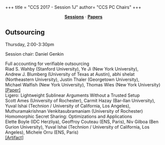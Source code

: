 +++
title = "CCS 2017 - Session 1J"
author= "CCS PC Chairs"
+++
<center><a href="/sessions"><b>Sessions</b></a> &middot; <a href="/papers"><b>Papers</b></a></center>
<p>
<h2>Outsourcing</h2>Thursday, 2:00-3:30pm<p>Session chair: Daniel Genkin<div class="bpaper"><span class="ptitle">Full accounting for verifiable outsourcing</span></br><div class="pblock"><span class="author">Riad&nbsp;S.&nbsp;Wahby</span> <span class="institution">(Stanford University)</span>, <span class="author">Ye&nbsp;Ji</span> <span class="institution">(New York University)</span>, <span class="author">Andrew&nbsp;J.&nbsp;Blumberg</span> <span class="institution">(University of Texas at Austin)</span>, <span class="author">abhi&nbsp;shelat</span> <span class="institution">(Northeastern University)</span>, <span class="author">Justin&nbsp;Thaler</span> <span class="institution">(Georgetown University)</span>, <span class="author">Michael&nbsp;Walfish</span> <span class="institution">(New York University)</span>, <span class="author">Thomas&nbsp;Wies</span> <span class="institution">(New York University)</span><br><div class="pextra"><a href="https://eprint.iacr.org/2017/242/">[Paper]</a><br></div></div></div><div class="bpaper"><span class="ptitle">Ligero: Lightweight Sublinear Arguments Without a Trusted Setup</span></br><div class="pblock"><span class="author">Scott&nbsp;Ames</span> <span class="institution">(University of Rochester)</span>, <span class="author">Carmit&nbsp;Hazay</span> <span class="institution">(Bar-Ilan University)</span>, <span class="author">Yuval&nbsp;Ishai</span> <span class="institution">(Technion / University of California, Los Angeles)</span>, <span class="author">Muthuramakrishnan Venkitasubramaniam</span> <span class="institution">(University of Rochester)</span><br><div class="pextra"></div></div></div><div class="bpaper"><span class="ptitle">Homomorphic Secret Sharing: Optimizations and Applications</span></br><div class="pblock"><span class="author">Elette&nbsp;Boyle</span> <span class="institution">(IDC Herzliya)</span>, <span class="author">Geoffroy&nbsp;Couteau</span> <span class="institution">(ENS, Paris)</span>, <span class="author">Niv&nbsp;Gilboa</span> <span class="institution">(Ben Gurion University)</span>, <span class="author">Yuval&nbsp;Ishai</span> <span class="institution">(Technion / University of California, Los Angeles)</span>, <span class="author">Michele&nbsp;Orru</span> <span class="institution">(ENS, Paris)</span><br><div class="pextra"><a href="https://www.di.ens.fr/~orru/hss/">[Artifact]</a><br></div></div></div>
